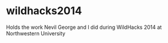 wildhacks2014
=============

Holds the work Nevil George and I did during WildHacks 2014 at Northwestern University

